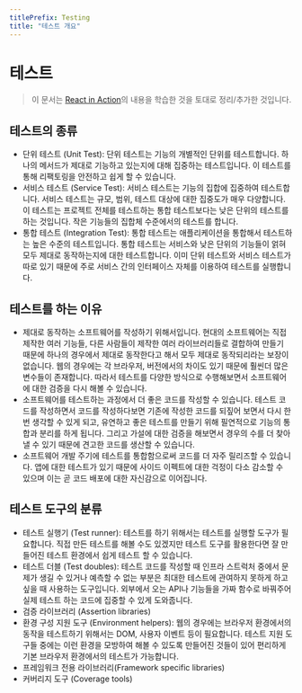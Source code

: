 ```yaml
---
titlePrefix: Testing
title: "테스트 개요"
---
```


# 테스트

> 이 문서는 [React in Action](https://www.manning.com/books/react-in-action)의 내용을 학습한 것을 토대로 정리/추가한 것입니다.

## 테스트의 종류

- 단위 테스트 (Unit Test): 단위 테스트는 기능의 개별적인 단위를 테스트합니다. 하나의 메서드가 제대로 기능하고 있는지에 대해 집중하는 테스트입니다. 이 테스트를 통해 리팩토링을 안전하고 쉽게 할 수 있습니다.
- 서비스 테스트 (Service Test): 서비스 테스트는 기능의 집합에 집중하여 테스트합니다. 서비스 테스트는 규모, 범위, 테스트 대상에 대한 집중도가 매우 다양합니다. 이 테스트는 프로젝트 전체를 테스트하는 통합 테스트보다는 낮은 단위의 테스트를 하는 것입니다. 작은 기능들의 집합체 수준에서의 테스트를 합니다.
- 통합 테스트 (Integration Test): 통합 테스트는 애플리케이션을 통합해서 테스트하는 높은 수준의 테스트입니다. 통합 테스트는 서비스와 낮은 단위의 기능들이 얽혀 모두 제대로 동작하는지에 대한 테스트합니다. 이미 단위 테스트와 서비스 테스트가 따로 있기 때문에 주로 서비스 간의 인터페이스 자체를 이용하여 테스트를 실행합니다.

## 테스트를 하는 이유

- 제대로 동작하는 소프트웨어를 작성하기 위해서입니다. 현대의 소프트웨어는 직접 제작한 여러 기능들, 다른 사람들이 제작한 여러 라이브러리들로 결합하여 만들기 때문에 하나의 경우에서 제대로 동작한다고 해서 모두 제대로 동작되리라는 보장이 없습니다. 웹의 경우에는 각 브라우저, 버전에서의 차이도 있기 때문에 훨씬더 많은 변수들이 존재합니다. 따라서 테스트를 다양한 방식으로 수행해보면서 소프트웨어에 대한 검증을 다시 해볼 수 있습니다.
- 소프트웨어를 테스트하는 과정에서 더 좋은 코드를 작성할 수 있습니다. 테스트 코드를 작성하면서 코드를 작성하다보면 기존에 작성한 코드를 되짚어 보면서 다시 한번 생각할 수 있게 되고, 유연하고 좋은 테스트를 만들기 위해 필연적으로 기능의 통합과 분리를 하게 됩니다. 그리고 가설에 대한 검증을 해보면서 경우의 수를 더 찾아낼 수 있기 때문에 견고한 코드를 생산할 수 있습니다.
- 소프트웨어 개발 주기에 테스트를 통합함으로써 코드를 더 자주 릴리즈할 수 있습니다. 앱에 대한 테스트가 있기 때문에 사이드 이펙트에 대한 걱정이 다소 감소할 수 있으며 이는 곧 코드 배포에 대한 자신감으로 이어집니다.

## 테스트 도구의 분류

- 테스트 실행기 (Test runner): 테스트를 하기 위해서는 테스트를 실행할 도구가 필요합니다. 직접 만든 테스트를 해볼 수도 있겠지만 테스트 도구를 활용한다면 잘 만들어진 테스트 환경에서 쉽게 테스트 할 수 있습니다.
- 테스트 더블 (Test doubles): 테스트 코드를 작성할 때 인프라 스트럭처 중에서 문제가 생길 수 있거나 예측할 수 없는 부분은 최대한 테스트에 관여하지 못하게 하고 싶을 때 사용하는 도구입니다. 외부에서 오는 API나 기능들을 가짜 함수로 바꿔주어 실제 테스트 하는 코드에 집중할 수 있게 도와줍니다.
- 검증 라이브러리 (Assertion libraries)
- 환경 구성 지원 도구 (Environment helpers): 웹의 경우에는 브라우저 환경에서의 동작을 테스트하기 위해서는 DOM, 사용자 이벤트 등이 필요합니다. 테스트 지원 도구들 중에는 이런 환경을 모방하여 해볼 수 있도록 만들어진 것들이 있어 편리하게 기본 브라우저 환경에서의 테스트가 가능합니다.
- 프레임워크 전용 라이브러리(Framework specific libraries)
- 커버리지 도구 (Coverage tools)
